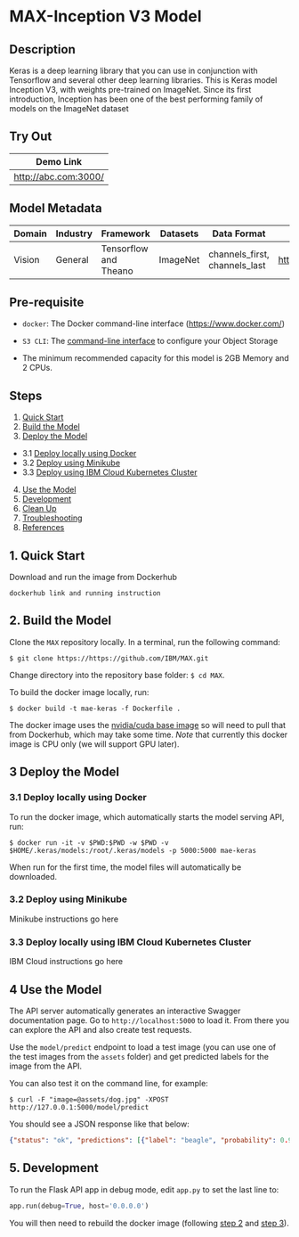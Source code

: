# MAX-Inception V3 Model

## Description
Keras is a deep learning library that you can use in conjunction with Tensorflow and several other deep learning libraries. This is Keras model Inception V3, with weights pre-trained on ImageNet. Since its first introduction, Inception has been one of the best performing family of models on the ImageNet dataset 

## Try Out
| Demo Link| 
| ------------- |
| http://abc.com:3000/ | 


## Model Metadata
| Domain | Industry | Framework | Datasets | Data Format | Links | 
| ------------- | --------  | -------- | --------- | --------- | -------------- | 
| Vision | General | Tensorflow and Theano| ImageNet | channels_first, channels_last| https://arxiv.org/abs/1512.00567 |

## Pre-requisite

* `docker`: The Docker command-line interface (https://www.docker.com/)

* `S3 CLI`: The [command-line interface](https://aws.amazon.com/cli/) to configure your Object Storage

* The minimum recommended capacity for this model is 2GB Memory and 2 CPUs.

## Steps
1. [Quick Start](#1-quick-start)
2. [Build the Model](#2-build-the-model)
3. [Deploy the Model](#3-deploy-the-model)
  - 3.1 [Deploy locally using Docker](#31-deploy-locally-using-docker)
  - 3.2 [Deploy using Minikube](#32-deploy-using-Minikube)
  - 3.3 [Deploy using IBM Cloud Kubernetes Cluster](#33-deploy-using-ibm-cloud-kubernetes-cluster)
4. [Use the Model](#4-use-the-model)
5. [Development](#5-development)
6. [Clean Up](#6-clean-up)
7. [Troubleshooting](#7-troubleshooting)
8. [References](#8-references)


## 1. Quick Start

Download and run the image from Dockerhub
```
dockerhub link and running instruction
```
## 2. Build the Model 

Clone the `MAX` repository locally. In a terminal, run the following command:

```
$ git clone https://https://github.com/IBM/MAX.git
```

Change directory into the repository base folder: `$ cd MAX`.

To build the docker image locally, run: 

```
$ docker build -t mae-keras -f Dockerfile .
```

The docker image uses the [nvidia/cuda base image](https://hub.docker.com/r/nvidia/cuda/) so will need to pull that from Dockerhub, which may take some time. _Note_ that currently this docker image is CPU only (we will support GPU later).

## 3 Deploy the Model

### 3.1 Deploy locally using Docker
To run the docker image, which automatically starts the model serving API, run:

```
$ docker run -it -v $PWD:$PWD -w $PWD -v $HOME/.keras/models:/root/.keras/models -p 5000:5000 mae-keras
```

When run for the first time, the model files will automatically be downloaded.

### 3.2 Deploy using Minikube 

Minikube instructions go here

### 3.3 Deploy locally using IBM Cloud Kubernetes Cluster

IBM Cloud instructions go here

## 4 Use the Model

The API server automatically generates an interactive Swagger documentation page. Go to `http://localhost:5000` to load it. From there you can explore the API and also create test requests.

Use the `model/predict` endpoint to load a test image (you can use one of the test images from the `assets` folder) and get predicted labels for the image from the API.

You can also test it on the command line, for example:

```
$ curl -F "image=@assets/dog.jpg" -XPOST http://127.0.0.1:5000/model/predict
```

You should see a JSON response like that below:

```json
{"status": "ok", "predictions": [{"label": "beagle", "probability": 0.9201778173446655, "label_id": "n02088364"}, {"label": "Walker_hound", "probability": 0.010086667723953724, "label_id": "n02089867"}, {"label": "English_foxhound", "probability": 0.009787781164050102, "label_id": "n02089973"}, {"label": "bluetick", "probability": 0.006095303222537041, "label_id": "n02088632"}, {"label": "Eskimo_dog", "probability": 0.0025898281019181013, "label_id": "n02109961"}]}
```

## 5. Development

To run the Flask API app in debug mode, edit `app.py` to set the last line to:

```python
app.run(debug=True, host='0.0.0.0')
```

You will then need to rebuild the docker image (following [step 2](#2-build-the-model-docker-image) and [step 3](#3-run-the-model-server)).

